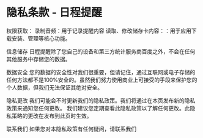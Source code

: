 # 隐私条款 - 日程提醒

权限获取：
录制音频：用于记录提醒内容
读取、修改储存卡内容：：用于应用下载安装、管理等核心功能。

信息储存
日程提醒除了您自己的设备和第三方统计服务商百度之外，不会在任何其他服务中存储您的数据。

数据安全
您的数据的安全性对我们很重要，但请记住，通过互联网或电子存储的任何方法都不是100%安全的。虽然我们努力使用商业上可接受的手段来保护您的个人数据，但我们无法保证其绝对安全。

隐私更改
我们可能会不时更新我们的隐私政策。我们将通过在本页发布新的隐私政策来通知您任何更改。
我们建议您定期查看此隐私政策以了解任何更改。此隐私策略的更改在发布到此页时生效。

联系我们
如果您对本隐私政策有任何疑问，请联系我们
